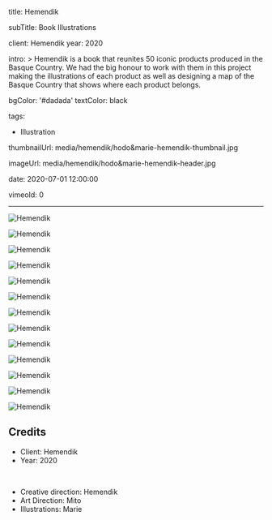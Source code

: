 title: Hemendik

subTitle: Book Illustrations

client: Hemendik
year: 2020

intro: >
  Hemendik is a book that reunites 50 iconic products produced in the Basque Country. We had the big honour to work with them in this project making the illustrations of each product as well as designing a map of the Basque Country that shows where each product belongs.

bgColor: '#dadada'
textColor: black

tags:
  - Illustration

thumbnailUrl: media/hemendik/hodo&marie-hemendik-thumbnail.jpg

imageUrl: media/hemendik/hodo&marie-hemendik-header.jpg

date: 2020-07-01 12:00:00

vimeoId: 0


---

<div class="gallery gallery-1">

![Hemendik](/media/hemendik/hodo&marie-hemendik-01.jpg)

</div>


<div class="gallery gallery-3">

![Hemendik](/media/hemendik/hodo&marie-hemendik-02.jpg)

![Hemendik](/media/hemendik/hodo&marie-hemendik-03.jpg)

![Hemendik](/media/hemendik/hodo&marie-hemendik-04.jpg)

</div>


<div class="gallery gallery-3">

![Hemendik](/media/hemendik/hodo&marie-hemendik-05.jpg)

![Hemendik](/media/hemendik/hodo&marie-hemendik-06.jpg)

![Hemendik](/media/hemendik/hodo&marie-hemendik-07.jpg)

</div>


<div class="gallery gallery-3">

![Hemendik](/media/hemendik/hodo&marie-hemendik-08.jpg)

![Hemendik](/media/hemendik/hodo&marie-hemendik-09.jpg)

![Hemendik](/media/hemendik/hodo&marie-hemendik-10.jpg)

</div>


<div class="gallery gallery-3">

![Hemendik](/media/hemendik/hodo&marie-hemendik-11.jpg)

![Hemendik](/media/hemendik/hodo&marie-hemendik-12.jpg)

![Hemendik](/media/hemendik/hodo&marie-hemendik-13.jpg)

</div>



## Credits

* Client: Hemendik
* Year: 2020  

<br>

* Creative direction: Hemendik
* Art Direction: Mito
* Illustrations: Marie

